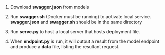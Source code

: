 

1. Download **swagger.json** from models

2. Run **swagger.sh** (Docker must be running) to activate local service. **swagger.json** and **swagger.sh** should be in the same directory

3. Run **serve.py** to host a local server that hosts deployment file. 

4. When **endpoint.py** is run, it will output a result from the model endpoint and produce a **data** file, listing the resultant request.
